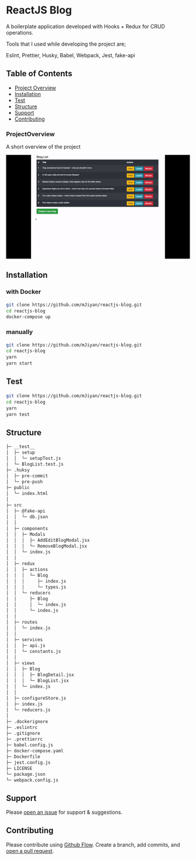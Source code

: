 # ReactJS Blog

A boilerplate application developed with Hooks + Redux for CRUD operations.

Tools that I used while developing the project are;

Eslint, Prettier, Husky, Babel, Webpack, Jest, fake-api

## Table of Contents
- [Project Overview](#projectoverview)
- [Installation](#installation)
- [Test](#test)
- [Structure](#structure)
- [Support](#support)
- [Contributing](#contributing)


### ProjectOverview
A short overview of the project

![GIF](./BlogGIF.gif)

## Installation
### with Docker
```sh
git clone https://github.com/mJiyan/reactjs-blog.git
cd reactjs-blog
docker-compose up
```

### manually
```sh
git clone https://github.com/mJiyan/reactjs-blog.git
cd reactjs-blog
yarn
yarn start
```


## Test
```sh
git clone https://github.com/mJiyan/reactjs-blog.git
cd reactjs-blog
yarn
yarn test
```

## Structure
```
├─ __test__
│  ├─ setup
│  │  └─ setupTest.js
│  └─ BlogList.test.js
├─ .huksy
│  ├─ pre-commit
│  └─ pre-push
├─ public
│  └─ index.html
│
├─ src
│  ├─ @fake-api
│  │  └─ db.json
│  │
│  ├─ components
│  │  ├─ Modals
│  │  │  ├─ AddEditBlogModal.jsx
│  │  │  └─ RemoveBlogModal.jsx
│  │  └─ index.js
│  │
│  ├─ redux
│  │  ├─ actions
│  │  │  └─ Blog
│  │  │     ├─ index.js
│  │  │     └─ types.js
│  │  └─ reducers     
│  │     ├─ Blog
│  │     │  └─ index.js
│  │     └─ index.js
│  │
│  ├─ routes
│  │  └─ index.js
│  │
│  ├─ services
│  │  ├─ api.js
│  │  └─ constants.js
│  │
│  ├─ views
│  │  ├─ Blog
│  │  │  ├─ BlogDetail.jsx
│  │  │  └─ BlogList.jsx
│  │  └─ index.js
│  │
│  ├─ configureStore.js
│  ├─ index.js
│  └─ reducers.js
│
├─ .dockerignore
├─ .eslintrc
├─ .gitignore
├─ .prettierrc
├─ babel.config.js
├─ docker-compose.yaml
├─ Dockerfile
├─ jest.config.js
├─ LICENSE
└─ package.json
└─ webpack.config.js
```


## Support

Please [open an issue](https://github.com/mJiyan/reactjs-blog/issues) for support & suggestions.

## Contributing

Please contribute using [Github Flow](https://guides.github.com/introduction/flow/). Create a branch, add commits, and [open a pull request](https://github.com/mJiyan/reactjs-blog/compare).